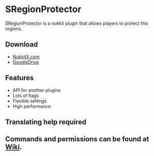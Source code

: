 # SRegionProtector
SRegionProtector is a nukkit plugin that allows players to protect this regions.
## Download
* [NukkitX.com](https://nukkitx.com/resources/sregionprotector.164/)
* [GoogleDrive](https://drive.google.com/file/d/1eNb307okets4zp9j5S2Mhwdz2c6EZ8KR/view?usp=sharing)
## Features
* API for another plugins
* Lots of flags
* Flexible settings
* High performance
## Translating help required 

## Commands and permissions can be found at [Wiki](https://github.com/SergeyDertan/SRegionProtector/wiki).

